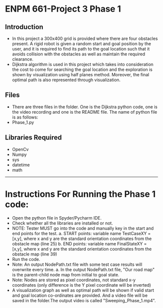 # ENPM 661-Project 3 Phase 1
## Introduction
* In this project a 300x400 grid is provided where there are four obstacles present. A rigid robot is given a random start and goal position by the user, and it is required to find its path to the goal location such that it avoids collision with the obstacles as well as maintain the required clearance.
* Dijkstra algorithm is used in this project which takes into consideration the cost to come for searching the goal location and the exploration is shown by visualization using half planes method. Moreover, the final optimal path is also represented through visualization.
## Files
* There are three files in the folder. One is the Dijkstra python code, one is the video recording and one is the README file. The name of python file is as follows:
* Phase_1.py
## Libraries Required
* OpenCv
* Numpy
* sys
* datetime
* math
-----------------------------------------------------------------------
# Instructions For Running the Phase 1 code:
* Open the python file in Spyder/Pycharm IDE. 
* Check whether all the libraries are installed or not.
* NOTE: Tester MUST go into the code and manually key in the start and end points for the test. 
	a. START points: variable name TestCaseXY = [x,y], where x and y are the standard orientation coordinates from the obstacle map (line 25)
	b. END points: variable name FinalStateXY = [x,y], where x and y are the standard orientation coordinates from the obstacle map (line 39)
 * Run the code.
 * Note: An output NodePath.txt file with some test case results will overwrite every time.
	a. In the output NodePath.txt file, "Our road map" is the parent-child node map from initial to goal state. 
* Note: Nodes are stored as pixel coordinates, not standard x-y coordinates (only difference is the Y pixel coordinate will be inverted) 	 
* A visualization graph as well as optimal path will be shown if valid start and goal location co-ordinates are provided. And a video file will be saved in the folder.The output video is called "Sweeping_Phase_1.mp4".
